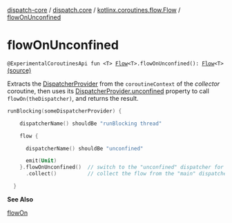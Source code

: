 [dispatch-core](../../index.md) / [dispatch.core](../index.md) / [kotlinx.coroutines.flow.Flow](index.md) / [flowOnUnconfined](./flow-on-unconfined.md)

# flowOnUnconfined

`@ExperimentalCoroutinesApi fun <T> `[`Flow`](https://kotlin.github.io/kotlinx.coroutines/kotlinx-coroutines-core/kotlinx.coroutines.flow/-flow/index.html)`<T>.flowOnUnconfined(): `[`Flow`](https://kotlin.github.io/kotlinx.coroutines/kotlinx-coroutines-core/kotlinx.coroutines.flow/-flow/index.html)`<T>` [(source)](https://github.com/RBusarow/Dispatch/tree/master/dispatch-core/src/main/java/dispatch/core/Flow.kt#L87)

Extracts the [DispatcherProvider](../-dispatcher-provider/index.md) from the `coroutineContext` of the *collector* coroutine,
then uses its [DispatcherProvider.unconfined](../-dispatcher-provider/unconfined.md) property to call `flowOn(theDispatcher)`,
and returns the result.

``` kotlin
runBlocking(someDispatcherProvider) {

    dispatcherName() shouldBe "runBlocking thread"

    flow {

      dispatcherName() shouldBe "unconfined"

      emit(Unit)
    }.flowOnUnconfined()  // switch to the "unconfined" dispatcher for everything upstream
      .collect()          // collect the flow from the "main" dispatcher

  }
```

**See Also**

[flowOn](https://kotlin.github.io/kotlinx.coroutines/kotlinx-coroutines-core/kotlinx.coroutines.flow/flow-on.html)

